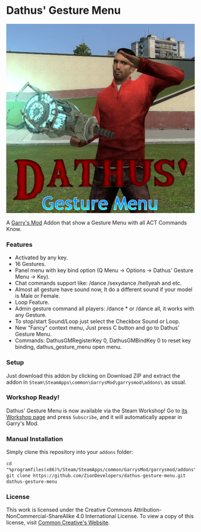 Dathus' Gesture Menu
=====
![Logo](https://raw.githubusercontent.com/ZionDevelopers/dathus-gesture-menu/master/logo.png)

A [Garry's Mod][] Addon that show a Gesture Menu with all ACT Commands Know.

### Features
* Activated by any key.
* 16 Gestures.
* Panel menu with key bind option (Q Menu -> Options -> Dathus' Gesture Menu -> Key).
* Chat commands support like: /dance /sexydance /hellyeah and etc.
* Almost all gesture have sound now, It do a different sound if your model is Male or Female.
* Loop Feature.
* Admin gesture command all players: /dance * or /dance all, it works with any Gesture.
* To stop/start Sound/Loop just select the Checkbox Sound or Loop.
* New "Fancy" context menu, Just press C button and go to Dathus' Gesture Menu.
* Commands: DathusGMRegisterKey 0, DathusGMBindKey 0 to reset key binding, dathus_gesture_menu open menu.

### Setup

Just download this addon by clicking on Download ZIP and extract the addon in ````Steam\SteamApps\common\GarrysMod\garrysmod\addons\```` as usual.

### Workshop Ready!

Dathus' Gesture Menu is now available via the Steam Workshop! Go to [its Workshop page][workshop] and press `Subscribe`, and it will automatically appear in Garry's Mod.

### Manual Installation

Simply clone this repository into your `addons` folder:

    cd "%programfiles(x86)%/Steam/SteamApps/common/GarrysMod/garrysmod/addons"
    git clone https://github.com/ZionDevelopers/dathus-gesture-menu.git dathus-gesture-menu

### License

This work is licensed under the Creative Commons Attribution-NonCommercial-ShareAlike 4.0 International License.
To view a copy of this license, visit [Common Creative's Website][License].

[Garry's Mod]: <http://garrysmod.com/>
[workshop]: <http://steamcommunity.com/sharedfiles/filedetails/?id=145640726>
[License]: <https://creativecommons.org/licenses/by-nc-sa/4.0/>
